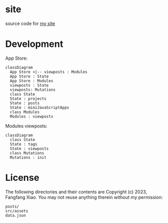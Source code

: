 # site

source code for [my site](https://f2xiao.github.io/site)

# Development

App Store:

```mermaid
classDiagram
  App Store <|-- viewposts : Modules
  App Store : State
  App Store : Modules
  viewposts : State
  viewposts: Mutations
  class State
  State : projects
  State : posts
  State : miniJavaScriptApps
  class Modules
  Modules : viewposts
```

Modules viewposts:

```mermaid
classDiagram
  class State
  State : tags
  State : viewposts
  class Mutations
  Mutations : init
```

# License

The following directories and their contents are Copyright (c) 2023, Fangfang Xiao. You may not reuse anything therein without my permission:

```
posts/
src/assets
data.json
```

